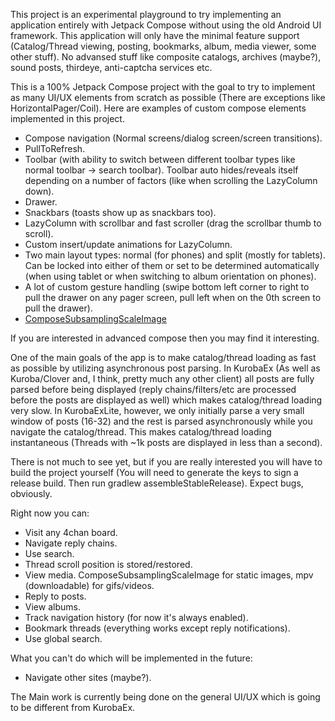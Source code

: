 This project is an experimental playground to try implementing an application entirely with Jetpack Compose without using the old Android UI framework.
This application will only have the minimal feature support (Catalog/Thread viewing, posting, bookmarks, album, media viewer, some other stuff). 
No advansed stuff like composite catalogs, archives (maybe?), sound posts, thirdeye, anti-captcha services etc.

This is a 100% Jetpack Compose project with the goal to try to implement as many UI/UX elements from scratch as possible (There are exceptions like HorizontalPager/Coil). Here are examples of custom compose elements implemented in this project.
- Compose navigation (Normal screens/dialog screen/screen transitions).
- PullToRefresh.
- Toolbar (with ability to switch between different toolbar types like normal toolbar -> search toolbar). Toolbar auto hides/reveals itself depending on a number of factors (like when scrolling the LazyColumn down).
- Drawer.
- Snackbars (toasts show up as snackbars too).
- LazyColumn with scrollbar and fast scroller (drag the scrollbar thumb to scroll).
- Custom insert/update animations for LazyColumn.
- Two main layout types: normal (for phones) and split (mostly for tablets). Can be locked into either of them or set to be determined automatically (when using tablet or when switching to album orientation on phones).
- A lot of custom gesture handling (swipe bottom left corner to right to pull the drawer on any pager screen, pull left when on the 0th screen to pull the drawer).
- [ComposeSubsamplingScaleImage](https://github.com/K1rakishou/ComposeSubsamplingScaleImage)

If you are interested in advanced compose then you may find it interesting.

One of the main goals of the app is to make catalog/thread loading as fast as possible by utilizing asynchronous post parsing. In KurobaEx (As well as Kuroba/Clover and, I think, pretty much any other client) all posts are fully parsed before being displayed (reply chains/filters/etc are processed before the posts are displayed as well) which makes catalog/thread loading very slow. In KurobaExLite, however, we only initially parse a very small window of posts (16-32) and the rest is parsed asynchronously while you navigate the catalog/thread. This makes catalog/thread loading instantaneous (Threads with ~1k posts are displayed in less than a second).

There is not much to see yet, but if you are really interested you will have to build the project yourself (You will need to generate the keys to sign a release build. Then run gradlew assembleStableRelease). Expect bugs, obviously. 

Right now you can:
- Visit any 4chan board.
- Navigate reply chains. 
- Use search.
- Thread scroll position is stored/restored.
- View media. ComposeSubsamplingScaleImage for static images, mpv (downloadable) for gifs/videos.
- Reply to posts.
- View albums.
- Track navigation history (for now it's always enabled).
- Bookmark threads (everything works except reply notifications).
- Use global search.

What you can't do which will be implemented in the future:
- Navigate other sites (maybe?).

The Main work is currently being done on the general UI/UX which is going to be different from KurobaEx.

